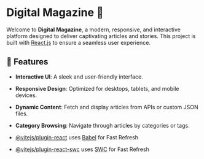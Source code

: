 # Digital Magazine 📖  

Welcome to **Digital Magazine**, a modern, responsive, and interactive platform designed to deliver captivating articles and stories. This project is built with [React.js](https://reactjs.org/) to ensure a seamless user experience.  

## 🎯 Features  
- **Interactive UI**: A sleek and user-friendly interface.  
- **Responsive Design**: Optimized for desktops, tablets, and mobile devices.  
- **Dynamic Content**: Fetch and display articles from APIs or custom JSON files.  
- **Category Browsing**: Navigate through articles by categories or tags.   

- [@vitejs/plugin-react](https://github.com/vitejs/vite-plugin-react/blob/main/packages/plugin-react/README.md) uses [Babel](https://babeljs.io/) for Fast Refresh
- [@vitejs/plugin-react-swc](https://github.com/vitejs/vite-plugin-react-swc) uses [SWC](https://swc.rs/) for Fast Refresh
